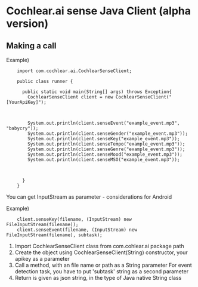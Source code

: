 # Cochlear.ai sense Java Client (alpha version)


## Making a call
Example)

        import com.cochlear.ai.CochlearSenseClient;

        public class runner {

          public static void main(String[] args) throws Exception{
            CochlearSenseClient client = new CochlearSenseClient("[YourApiKey]");



            System.out.println(client.senseEvent("example_event.mp3", "babycry"));
            System.out.println(client.senseGender("example_event.mp3"));
            System.out.println(client.senseKey("example_event.mp3"));
            System.out.println(client.senseTempo("example_event.mp3"));
            System.out.println(client.senseGenre("example_event.mp3"));
            System.out.println(client.senseMood("example_event.mp3"));
            System.out.println(client.senseMSO("example_event.mp3"));



          }
        }


You can get InputStream as parameter - considerations for Android


Example)


        client.senseKey(filename, (InputStream) new FileInputStream(filename));
        client.senseEvent(filename, (InputStream) new FileInputStream(filename), subtask);

1. Import CochlearSenseClient class from com.cohlear.ai package path
2. Create the object using CochlearSenseClient(String) constructor, your apikey as a parameter
3. Call a method, with an file name or path as a String parameter
 For event detection task, you have to put 'subtask' string as a second parameter
4. Return is given as json string, in the type of Java native String class
